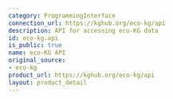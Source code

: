 ```yaml
---
category: ProgrammingInterface
connection_url: https://kghub.org/eco-kg/api
description: API for accessing eco-KG data
id: eco-kg.api
is_public: true
name: eco-KG API
original_source:
- eco-kg
product_url: https://kghub.org/eco-kg/api
layout: product_detail
---
```

